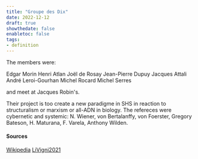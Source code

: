 ```yaml
---
title: "Groupe des Dix"
date: 2022-12-12
draft: true
showthedate: false
enabletoc: false
tags:
- definition
---
```


The members were:

Edgar Morin
Henri Atlan
Joël de Rosay
Jean-Pierre Dupuy
Jacques Attali
André Leroi-Gourhan 
Michel Rocard
Michel Serres

and meet at Jacques Robin's.

Their project is too create a new paradigme in SHS in reaction to structuralism or marxism or all-ADN in biology.
The refereces were cybernetic and systemic: N. Wiener, von Bertalanffy, von Foerster, Gregory Bateson, H. Maturana, F. Varela, Anthony Wilden.

#### Sources 

[Wikipedia](https://fr.wikipedia.org/wiki/Groupe_des_dix_(France))
[LiVigni2021](reference/LiVigni2021.md)
